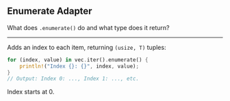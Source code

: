 ## Enumerate Adapter

What does `.enumerate()` do and what type does it return?

---

Adds an index to each item, returning `(usize, T)` tuples:
```rust
for (index, value) in vec.iter().enumerate() {
    println!("Index {}: {}", index, value);
}
// Output: Index 0: ..., Index 1: ..., etc.
```
Index starts at 0.

